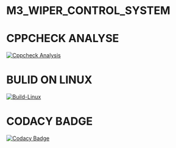 # M3_WIPER_CONTROL_SYSTEM
# CPPCHECK ANALYSE
[![Cppcheck Analysis](https://github.com/Varshikapasam/M3_WIPER_CONTROL_SYSTEM/actions/workflows/Cppcheck%20Analyse.yml/badge.svg)](https://github.com/Varshikapasam/M3_WIPER_CONTROL_SYSTEM/actions/workflows/Cppcheck%20Analyse.yml)
# BULID ON LINUX
[![Build-Linux](https://github.com/Varshikapasam/M3_WIPER_CONTROL_SYSTEM/actions/workflows/Build%20on%20linux.yml/badge.svg)](https://github.com/Varshikapasam/M3_WIPER_CONTROL_SYSTEM/actions/workflows/Build%20on%20linux.yml)
# CODACY BADGE
[![Codacy Badge](https://app.codacy.com/project/badge/Grade/4dccb3cc1fd74fdab0da07f420595b40)](https://www.codacy.com/gh/Varshikapasam/M3_WIPER_CONTROL_SYSTEM/dashboard?utm_source=github.com&amp;utm_medium=referral&amp;utm_content=Varshikapasam/M3_WIPER_CONTROL_SYSTEM&amp;utm_campaign=Badge_Grade)
